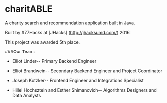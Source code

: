 # charitABLE

A charity search and recommendation application built in Java. 

Built by \#77Hacks at [JHacks] (http://jhacksumd.com/) 2016

This project was awarded 5th place.


###Our Team: 


* Elliot Linder-- Primary Backend Engineer 


* Elliot Brandwein-- Secondary Backend Engineer and Project Coordinator 


* Joseph Kotzker-- Frontend Engineer and Integrations Specialist 


* Hillel Hochsztein and Esther Shimanovich-- Algorithms Designers and Data Analysts
